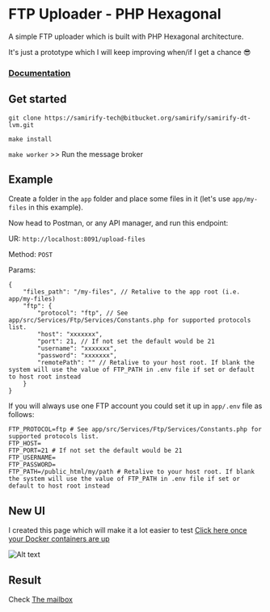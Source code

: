 # FTP Uploader - PHP Hexagonal
A simple FTP uploader which is built with PHP Hexagonal architecture.

It's just a prototype which I will keep improving when/if I get a chance 😎

### [Documentation](app/README.md)

## Get started
```git clone https://samirify-tech@bitbucket.org/samirify/samirify-dt-lvm.git```

`make install` 

`make worker` >> Run the message broker

## Example

Create a folder in the `app` folder and place some files in it (let's use `app/my-files` in this example).

Now head to Postman, or any API manager, and run this endpoint:

UR: `http://localhost:8091/upload-files`

Method: `POST`

Params:
```
{
    "files_path": "/my-files", // Retalive to the app root (i.e. app/my-files)
    "ftp": {
        "protocol": "ftp", // See app/src/Services/Ftp/Services/Constants.php for supported protocols list.
        "host": "xxxxxxx",
        "port": 21, // If not set the default would be 21
        "username": "xxxxxxx",
        "password": "xxxxxxx",
        "remotePath": "" // Retalive to your host root. If blank the system will use the value of FTP_PATH in .env file if set or default to host root instead
    }
}
```

If you will always use one FTP account you could set it up in `app/.env` file as follows:
```
FTP_PROTOCOL=ftp # See app/src/Services/Ftp/Services/Constants.php for supported protocols list.
FTP_HOST=
FTP_PORT=21 # If not set the default would be 21
FTP_USERNAME=
FTP_PASSWORD=
FTP_PATH=/public_html/my/path # Retalive to your host root. If blank the system will use the value of FTP_PATH in .env file if set or default to host root instead
```
## New UI
I created this page which will make it a lot easier to test [Click here once your Docker containers are up](http://localhost:3067/)

<img title="a title" alt="Alt text" src="app/public/img/samirify-uploader-screenshot.png">

## Result
Check [The mailbox](http://localhost:8092/)